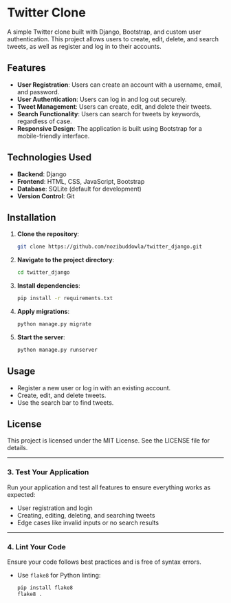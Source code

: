 # Twitter Clone

A simple Twitter clone built with Django, Bootstrap, and custom user authentication. This project allows users to create, edit, delete, and search tweets, as well as register and log in to their accounts.

## Features

- **User Registration**: Users can create an account with a username, email, and password.
- **User  Authentication**: Users can log in and log out securely.
- **Tweet Management**: Users can create, edit, and delete their tweets.
- **Search Functionality**: Users can search for tweets by keywords, regardless of case.
- **Responsive Design**: The application is built using Bootstrap for a mobile-friendly interface.

## Technologies Used

- **Backend**: Django
- **Frontend**: HTML, CSS, JavaScript, Bootstrap
- **Database**: SQLite (default for development)
- **Version Control**: Git

## Installation

1. **Clone the repository**:
   ```bash
   git clone https://github.com/nozibuddowla/twitter_django.git

2. **Navigate to the project directory**:
    ```bash
    cd twitter_django

3. **Install dependencies**:
    ```bash
    pip install -r requirements.txt

4. **Apply migrations**:
    ```bash
    python manage.py migrate

5. **Start the server**:
    ```bash
    python manage.py runserver

## Usage

- Register a new user or log in with an existing account.
- Create, edit, and delete tweets.
- Use the search bar to find tweets.

## License
This project is licensed under the MIT License. See the LICENSE file for details.

---

### **3. Test Your Application**
Run your application and test all features to ensure everything works as expected:
- User registration and login
- Creating, editing, deleting, and searching tweets
- Edge cases like invalid inputs or no search results

---

### **4. Lint Your Code**
Ensure your code follows best practices and is free of syntax errors.
- Use `flake8` for Python linting:
  ```bash
  pip install flake8
  flake8 .

